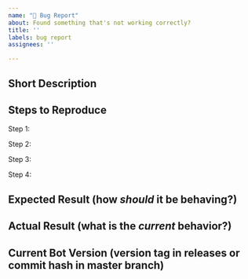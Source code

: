 ```yaml
---
name: "🐞 Bug Report"
about: Found something that's not working correctly?
title: ''
labels: bug report
assignees: ''

---
```


## Short Description


## Steps to Reproduce


Step 1: 


Step 2: 


Step 3: 


Step 4: 


## Expected Result (how *should* it be behaving?)


## Actual Result (what is the *current* behavior?)


## Current Bot Version (version tag in releases or commit hash in master branch)


